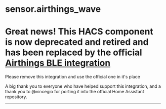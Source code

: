 # sensor.airthings_wave

# Great news! This HACS component is now deprecated and retired and has been replaced by the official [Airthings BLE integration](https://www.home-assistant.io/integrations/airthings_ble/)

Please remove this integration and use the official one in it's place

A big thank you to everyone who have helped support this integration, and a thank you to @vincegio for porting it into the official Home Assistant repository.

***

